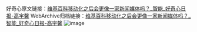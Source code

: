 好奇心原文链接：[维基百科移动化之后会更像一家新闻媒体吗？_智能_好奇心日报-高宇馨](https://www.qdaily.com/articles/3615.html)
WebArchive归档链接：[维基百科移动化之后会更像一家新闻媒体吗？_智能_好奇心日报-高宇馨](http://web.archive.org/web/20160730232352/http://www.qdaily.com/articles/3615.html)
![image](http://ww3.sinaimg.cn/large/007d5XDpgy1g3vbpwg7zsj30u02sp1kx)